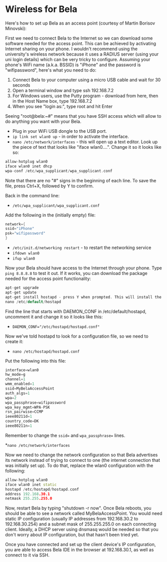 # Wireless for Bela

Here's how to set up Bela as an access point (courtesy of Martin Borisov Minovski):

First we need to connect Bela to the Internet so we can download some software needed for the access point. This can be achieved by activating Internet sharing on your phone. I wouldn't recommend using the university's wireless network because it uses a RADIUS server (using your uni login details) which can be very tricky to configure. Assuming your phone's WiFi name (a.k.a. BSSID) is "iPhone" and the password is "wifipassword", here's what you need to do:

1. Connect Bela to your computer using a micro USB cable and wait for 30 seconds
2. Open a terminal window and type ssh 192.168.7.2
3. For Windows users, use the Putty program - download from here, then in the Host Name box, type 192.168.7.2
4. When you see "login as:", type root and hit Enter

Seeing "root@bela:~#" means that you have SSH access which will allow to do anything you want with your Bela.

* Plug in your WiFi USB dongle to the USB port. 
* `ip link set wlan0 up` - in order to activate the interface.
* `nano /etc/network/interfaces` - this will open up a text editor. Look up the piece of text that looks like "iface wlan0....". Change it so it looks like so:

```C++
allow-hotplug wlan0
iface wlan0 inet dhcp
wpa-conf /etc/wpa_supplicant/wpa_supplicant.conf
```

Note that there are no "#" signs in the beginning of each line. To save the file, press Ctrl+X, followed by Y to confirm.

Back in the command line:

* `/etc/wpa_supplicant/wpa_supplicant.conf`

Add the following in the (initially empty) file:

```C++
network={
ssid="iPhone"
psk="wifipassword"
}
```

* `/etc/init.d/networking restart` - to restart the networking service
* `ifdown wlan0`
* `ifup wlan0`

Now your Bela should have access to the Internet through your phone. Type `ping 8.8.8.8` to test it out. If it works, you can download the package needed for the access point functionality:

```C++
apt-get upgrade
apt-get update
apt-get install hostapd - press Y when prompted. This will install the service which will turn Bela into a WiFi access point.
nano /etc/default/hostapd
```

Find the line that starts with DAEMON_CONF in /etc/default/hostapd, uncomment it and change it so it looks like this:

* `DAEMON_CONF="/etc/hostapd/hostapd.conf"`

Now we've told hostapd to look for a configuration file, so we need to create it:

* `nano /etc/hostapd/hostapd.conf`

Put the following into this file:

```C++
interface=wlan0
hw_mode=g
channel=1
wmm_enabled=1
ssid=MyBelaAccessPoint
auth_algs=1
wpa=2
wpa_passphrase=wifipassword
wpa_key_mgmt=WPA-PSK
rsn_pairwise=CCMP
ieee80211d=1
country_code=DK
ieee80211n=1
```

Remember to change the `ssid=` and `wpa_passphrase=` lines. 

*`nano /etc/network/interfaces`

Now we need to change the network configuration so that Bela advertises its network instead of trying to connect to one (the internet connection that was initially set up). To do that, replace the wlan0 configuration with the following:

```C++
allow-hotplug wlan0
iface wlan0 inet static
hostapd /etc/hostapd/hostapd.conf
address 192.168.30.1
netmask 255.255.255.0
```

Now, restart Bela by typing "shutdown -r now". Once Bela reboots, you should be able to see a network called MyBelaAccessPoint. You would need static IP configuration (usually IP addresses from 192.168.30.2 to 192.168.30.254) and a subnet mask of 255.255.255.0 on each connecting client. Ideally, a DHCP server using dnsmasq would be needed so that you don't worry about IP configuration, but that hasn't been tried yet. 

Once you have connected and set up the client device's IP configuration, you are able to access Bela IDE in the browser at 192.168.30.1, as well as connect to it via SSH.
